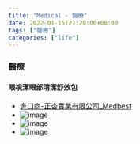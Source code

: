 ```yaml
---
title: "Medical - 醫療"
date: 2022-01-15T21:20:00+08:00
tags: ["醫療"]
categories: ["life"]
---
```


### 醫療
<!--more-->
#### 眼視潔眼部清潔舒效包
- [進口商-正杏實業有限公司_Medbest](http://www.medbest.com.tw/index.php)
- ![image](https://drive.google.com/uc?export=view&id=1RsitDGFFeo9CXKPua8cdZyxq81hWYrY2)
- ![image](https://drive.google.com/uc?export=view&id=1RovKFHVVePLWUiKIK1iwKeTcYnCy-CKR)
- ![image](https://drive.google.com/uc?export=view&id=1RwEVVM4xg5cf4j4ptsZGowC6UzF1S8qV)
